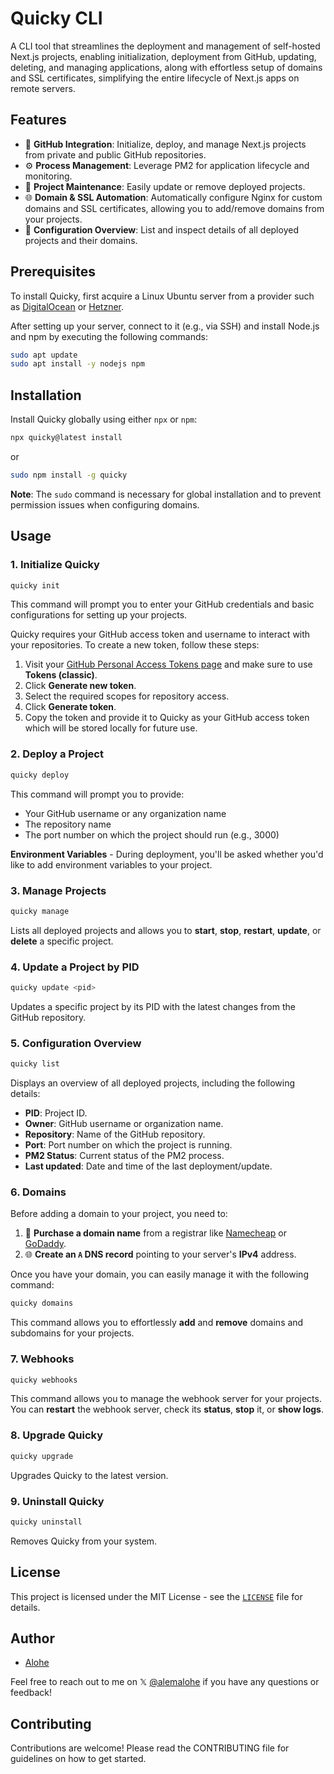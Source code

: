 # Quicky CLI

A CLI tool that streamlines the deployment and management of self-hosted Next.js projects, enabling initialization, deployment from GitHub, updating, deleting, and managing applications, along with effortless setup of domains and SSL certificates, simplifying the entire lifecycle of Next.js apps on remote servers.

## Features

- 🐙 **GitHub Integration**: Initialize, deploy, and manage Next.js projects from private and public GitHub repositories.
- ⚙️ **Process Management**: Leverage PM2 for application lifecycle and monitoring.
- 🔄 **Project Maintenance**: Easily update or remove deployed projects.
- 🌐 **Domain & SSL Automation**: Automatically configure Nginx for custom domains and SSL certificates, allowing you to add/remove domains from your projects.
- 📝 **Configuration Overview**: List and inspect details of all deployed projects and their domains.

## Prerequisites

To install Quicky, first acquire a Linux Ubuntu server from a provider such as [DigitalOcean](https://m.do.co/c/9b7ccf30c0bd) or [Hetzner](https://www.hetzner.com/cloud/).

After setting up your server, connect to it (e.g., via SSH) and install Node.js and npm by executing the following commands:

```bash
sudo apt update
sudo apt install -y nodejs npm
```

## Installation

Install Quicky globally using either `npx` or `npm`:

```bash
npx quicky@latest install
```

or

```bash
sudo npm install -g quicky
```

**Note**: The `sudo` command is necessary for global installation and to prevent permission issues when configuring domains.

## Usage

### 1. Initialize Quicky

```bash
quicky init
```

This command will prompt you to enter your GitHub credentials and basic configurations for setting up your projects.

Quicky requires your GitHub access token and username to interact with your repositories. To create a new token, follow these steps:
1. Visit your [GitHub Personal Access Tokens page](https://github.com/settings/tokens) and make sure to use **Tokens (classic)**.
2. Click **Generate new token**.
3. Select the required scopes for repository access.
4. Click **Generate token**.
5. Copy the token and provide it to Quicky as your GitHub access token which will be stored locally for future use.

### 2. Deploy a Project

```bash
quicky deploy
```

This command will prompt you to provide:

- Your GitHub username or any organization name
- The repository name
- The port number on which the project should run (e.g., 3000)

**Environment Variables** - During deployment, you'll be asked whether you'd like to add environment variables to your project.

### 3. Manage Projects

```bash
quicky manage
```

Lists all deployed projects and allows you to **start**, **stop**, **restart**, **update**, or **delete** a specific project.

### 4. Update a Project by PID

```bash
quicky update <pid>
```

Updates a specific project by its PID with the latest changes from the GitHub repository.


### 5. Configuration Overview

```bash
quicky list
```

Displays an overview of all deployed projects, including the following details:

- **PID**: Project ID.
- **Owner**: GitHub username or organization name.
- **Repository**: Name of the GitHub repository.
- **Port**: Port number on which the project is running.
- **PM2 Status**: Current status of the PM2 process.
- **Last updated**: Date and time of the last deployment/update.

### 6. Domains

Before adding a domain to your project, you need to:

1. 🛒 **Purchase a domain name** from a registrar like [Namecheap](https://www.namecheap.com/) or [GoDaddy](https://www.godaddy.com/).
2. 🌐 **Create an `A` DNS record** pointing to your server's **IPv4** address.

Once you have your domain, you can easily manage it with the following command:

```bash
quicky domains
```

This command allows you to effortlessly **add** and **remove** domains and subdomains for your projects.

### 7. Webhooks

```bash
quicky webhooks
```

This command allows you to manage the webhook server for your projects. You can **restart** the webhook server, check its **status**, **stop** it, or **show logs**.

### 8. Upgrade Quicky

```bash
quicky upgrade
```

Upgrades Quicky to the latest version.

### 9. Uninstall Quicky

```bash
quicky uninstall
```

Removes Quicky from your system.

## License

This project is licensed under the MIT License - see the [`LICENSE`](LICENSE) file for details.

## Author

- [Alohe](https://x.com/alemalohe) 

Feel free to reach out to me on 𝕏 [@alemalohe](https://x.com/alemalohe) if you have any questions or feedback! 

## Contributing

Contributions are welcome! Please read the CONTRIBUTING file for guidelines on how to get started.
